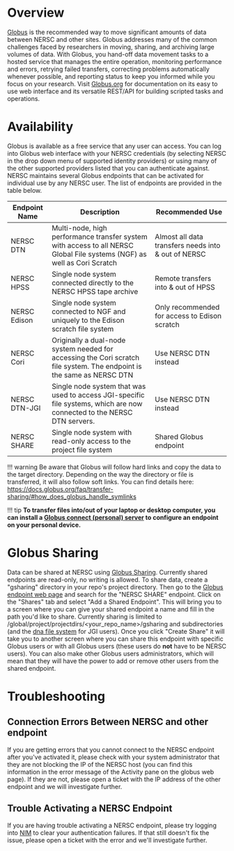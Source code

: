 # Overview

[Globus](https://globus.org) is the recommended way to move
significant amounts of data between NERSC and other sites. Globus
addresses many of the common challenges faced by researchers in
moving, sharing, and archiving large volumes of data. With Globus, you
hand-off data movement tasks to a hosted service that manages the
entire operation, monitoring performance and errors, retrying failed
transfers, correcting problems automatically whenever possible, and
reporting status to keep you informed while you focus on your
research. Visit [Globus.org](https://globus.org) for documentation on
its easy to use web interface and its versatile REST/API for building
scripted tasks and operations.

# Availability

Globus is available as a free service that any user can access.
You can log into Globus web interface with your NERSC
credentials (by selecting NERSC in the drop down menu of supported
identity providers) or using many of the other supported providers
listed that you can authenticate against. NERSC maintains several
Globus endpoints that can be activated for individual use by any NERSC
user. The list of endpoints are provided in the table below.

| Endpoint Name | Description |Recommended Use
| --- | --- | ---
| NERSC DTN | Multi-node, high performance transfer system with access to all NERSC Global File systems (NGF) as well as Cori Scratch |  Almost all data transfers needs into & out of NERSC
| NERSC HPSS | Single node system connected directly to the NERSC HPSS tape archive | Remote transfers into & out of HPSS
| NERSC Edison | Single node system connected to NGF and uniquely to the Edison scratch file system | Only recommended for access to  Edison scratch
| NERSC Cori | Originally a dual-node system needed for accessing the Cori scratch file system. The endpoint is the same as NERSC DTN |  Use NERSC DTN instead
| NERSC DTN-JGI | Single node system that was used to access JGI-specific file systems, which are now connected to the NERSC DTN servers. | Use NERSC DTN instead
| NERSC SHARE | Single node system with read-only access to the project file system | Shared Globus endpoint

!!! warning 
    Be aware that Globus will follow hard links and copy the data to
    the target directory. Depending on the way the directory or file
    is transferred, it will also follow soft links. You can find
    details here:
    https://docs.globus.org/faq/transfer-sharing/#how_does_globus_handle_symlinks

!!! tip
    **To transfer files into/out of your laptop or desktop
    computer, you can install a [Globus connect (personal)
    server](https://www.globus.org/globus-connect) to configure an
    endpoint on your personal device.**

# Globus Sharing 
Data can be shared at NERSC using [Globus
Sharing](https://www.globus.org/data-sharing). Currently shared
endpoints are read-only, no writing is allowed. To share data, create
a "gsharing" directory in your repo's project directory. Then go to
the [Globus endpoint web page](https://app.globus.org/endpoints) and
search for the "NERSC SHARE" endpoint. Click on the "Shares" tab and
select "Add a Shared Endpoint". This will bring you to a screen where
you can give your shared endpoint a name and fill in the path you'd
like to share. Currently sharing is limited to
/global/project/projectdirs/<your_repo_name\>/gsharing and subdirectories
(and the [dna file
system](../../science-partners/jgi/filesystems/#dna-data-n-archive)
for JGI users). Once you click "Create Share" it will take you to
another screen where you can share this endpoint with specific Globus
users or with all Globus users (these users do **not** have to be
NERSC users). You can also make other Globus users administrators,
which will mean that they will have the power to add or remove other
users from the shared endpoint.


# Troubleshooting

## Connection Errors Between NERSC and other endpoint
If you are getting errors that you cannot connect to the NERSC
endpoint after you've activated it, please check with your system
administrator that they are not blocking the IP of the NERSC host (you
can find this information in the error message of the Activity pane on
the globus web page). If they are not, please open a ticket with the
IP address of the other endpoint and we will investigate further.

## Trouble Activating a NERSC Endpoint
If you are having trouble activating a NERSC endpoint, please try
logging into [NIM](https://nim.nersc.gov) to clear your authentication
failures. If that still doesn't fix the issue, please open a ticket
with the error and we'll investigate further.

